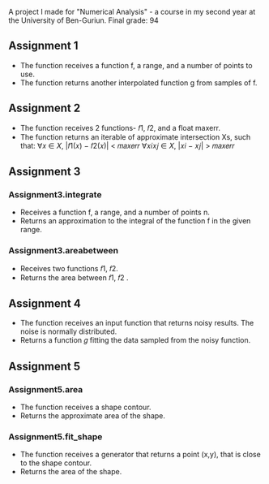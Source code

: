 A project I made for "Numerical Analysis" - a course in my second year at the University of Ben-Guriun.
Final grade: 94

## Assignment 1
- The function receives a function f, a range, and a number of points to use.
- The function returns another interpolated function g from samples of f.

## Assignment 2
- The function receives 2 functions- 𝑓1, 𝑓2, and a float maxerr.
- The function returns an iterable of approximate intersection Xs, such that:
    ∀𝑥 ∈ 𝑋, |𝑓1(𝑥) − 𝑓2(𝑥)| < 𝑚𝑎𝑥𝑒𝑟𝑟
    ∀𝑥𝑖𝑥𝑗 ∈ 𝑋, |𝑥𝑖 − 𝑥𝑗| > 𝑚𝑎𝑥𝑒𝑟𝑟

## Assignment 3
### Assignment3.integrate
- Receives a function f, a range, and a number of points n.
- Returns an approximation to the integral of the function f in the given range.

### Assignment3.areabetween
- Receives two functions 𝑓1, 𝑓2.
- Returns the area between 𝑓1, 𝑓2 .

## Assignment 4
- The function receives an input function that returns noisy results. The noise is normally distributed.
- Returns a function 𝑔 fitting the data sampled from the noisy function.

## Assignment 5
### Assignment5.area
- The function receives a shape contour.
- Returns the approximate area of the shape.

### Assignment5.fit_shape
- The function receives a generator that returns a point (x,y), that is close to the shape contour.
- Returns the area of the shape.
